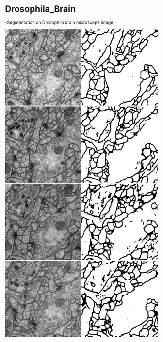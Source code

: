 # Drosophila_Brain
-Segmentation on Drosophila brain microscope image

![image](https://github.com/PoWeiChiao/Drosophila_Brain/blob/main/_predict/0.jpg)
![image](https://github.com/PoWeiChiao/Drosophila_Brain/blob/main/_predict/1.jpg)
![image](https://github.com/PoWeiChiao/Drosophila_Brain/blob/main/_predict/2.jpg)
![image](https://github.com/PoWeiChiao/Drosophila_Brain/blob/main/_predict/3.jpg)
